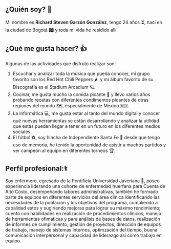 ## ¿Quién soy? 👨
Mi nombre es **Richard Steven Garzón González**, tengo 24 años ⏳, nací en la ciudad de Bogotá 🏙️ y toda mi vida he residido allí.
## ¿Qué me gusta hacer? 👍
Algunas de las actividades que disfruto realizar son:
1. Escuchar y analizar toda la música que pueda conocer, mi grupo favorito son los Red Hot Chili Peppers 🌶️, y mi álbum favorito de su Discografía es el Stadium Arcadium 🪐.
2. Cocinar, me gusta mucho la comida picante 🥵 y llevo varios años probando recetas con diferentes condimentos picantes de otras regiones del mundo 🗺️, especialmente de Mexico 🇲🇽.
3. La informática 💻, me gusta estar al tanto del mundo digital y conocer qué nuevas herramientas se están desarrollando y analizar la utilidad que estas pueden llegar a tener en un futuro en los diferentes medios sociales.
4. El fútbol ⚽, soy hincha de Independiente Santa Fe 🦁 desde que tengo uso de memoria, he tenido la oportunidad de asistir a muchos partidos y ver campeón al equipo en diferentes torneos 🏆.
## Perfil profesional:⚕️
Soy enfermero, egresado de la Pontificia Universidad Javeriana 🏥, poseo experiencia liderando una cohorte de enfermedad huerfana para Cuenta de Alto Costo, desempeñando labores administrativas, también he formado parte de equipos en diferentes servicios del área clinica identificando las necesidades de la población y los objetivos del programa, cumpliendo a cabalidad estos y sugiriendo mejoras para lograr su máximo rendimiento; cuento con habilidades en realización de procedimientos clinicos, manejo de herramientas ofimaticas y para análisis de bases de datos, realización de informes de cumplimiento, gestión de proyectos, dirección de equipos de trabajo, manejo de sistemas internos, optimzación del tiempo, buena comunicación interpersonal y capacidad de liderazgo así como trabajo en equipo. 
